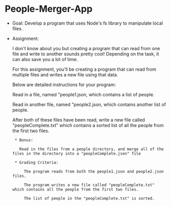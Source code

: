 # People-Merger-App

* Goal: Develop a program that uses Node's fs library to manipulate local files.

 * Assignment:

     I don't know about you but creating a program that can read from one file and write to another sounds pretty cool! Depending on the task, it can also save you a lot of time.

     For this assignment, you'll be creating a program that can read from multiple files and writes a new file using that data.

     Below are detailed instructions for your program:

     Read in a file, named "people1.json, which contains a list of people.

     Read in another file, named "people2.json, which contains another list of people.

     After both of these files have been read, write a new file called "peopleComplete.txt" which contains a sorted list of all the people from the first two files.

        * Bonus:

          Read in the files from a people directory, and merge all of the files in the directory into a "peopleComplete.json" file

        * Grading Criteria:

            The program reads from both the people1.json and people2.json files.

            The program writes a new file called "peopleComplete.txt" which contains all the people from the first two files.

            The list of people in the "peopleComplete.txt" is sorted.
